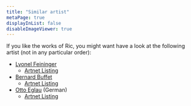 ```yaml
---
title: "Similar artist"
metaPage: true
displayInList: false
disableImageViewer: true
---
```


If you like the works of Ric, you might want have a look at the following artist (not in any particular order):
* [Lyonel Feininger](https://en.wikipedia.org/wiki/Lyonel_Feininger)
  * [Artnet Listing](https://www.artnet.de/k%C3%BCnstler/lyonel-feininger/)
* [Bernard Buffet](https://en.wikipedia.org/wiki/Bernard_Buffet)
  * [Artnet Listing](https://www.artnet.com/artists/bernard-buffet-2/past-auction-results/319)
* [Otto Eglau](https://de.wikipedia.org/wiki/Otto_Eglau) (German)
  * [Artnet Listing](https://www.artnet.com/artists/otto-eglau/)
